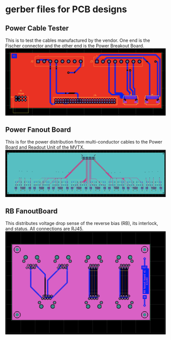 # gerber files for PCB designs

## Power Cable Tester
This is to test the cables manufactured by the vendor.
One end is the Fischer connector and the other end is the Power Breakout Board.
<img src="https://github.com/gboon18/gerbers/blob/main/PowerCableTester/PowerCableTester_img.png?raw=true" alt="power cable tester gerber image" width="700*0.7" height="500*0.7">

## Power Fanout Board
This is for the power distribution from multi-conductor cables to the Power Board and Readout Unit of the MVTX.
<img src="https://github.com/gboon18/gerbers/blob/main/PowerFanoutBoard/PowerFanoutBoard_img.png?raw=true" alt="power fanout board gerber image" width="700*0.7" height="500*0.7">

## RB FanoutBoard
This distributes voltage drop sense of the reverse bias (RB), its interlock, and status.
All connections are RJ45.
<img src="https://github.com/gboon18/gerbers/blob/main/RB_FanoutBoard/RB_FanoutBoard_img.png?raw=true" alt="RB fanout board gerber image" width="700*0.7" height="500*0.7">
